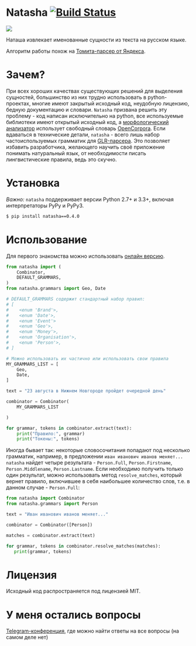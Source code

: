 # Natasha [![Build Status](https://travis-ci.org/bureaucratic-labs/natasha.svg?branch=master)](https://travis-ci.org/bureaucratic-labs/natasha)

![](http://i.imgur.com/jQtaSTV.png)

Наташа извлекает именованные сущности из текста на русском языке.

Алгоритм работы похож на [Томита-парсер от Яндекса](https://tech.yandex.ru/tomita/).

# Зачем?

При всех хороших качествах существующих решений для выделения сущностей, большинство из них трудно использовать в python-проектах, многие имеют закрытый исходный код, неудобную лицензию, бедную документацию и словари.
`Natasha` призвана решить эту проблему - код написан исключительно на python, все используемые библиотеки имеют открытый исходный код, а [морфологический анализатор](https://github.com/kmike/pymorphy2) использует свободный словарь [OpenCorpora](http://opencorpora.org/).
Если вдаваться в технические детали, `natasha` - всего лишь набор частоиспользуемых грамматик для [GLR-парсера](https://github.com/bureaucratic-labs/yargy). Это позволяет избавить разработчика, желающего научить своё приложение понимать натуральный язык, от необходимости писать лингвистические правила, ведь это скучно.

# Установка

*Важно:* `natasha` поддерживает версии Python 2.7+ и 3.3+, включая интерпретаторы PyPy и PyPy3.

```bash
$ pip install natasha==0.4.0
```

# Использование

Для первого знакомства можно использовать [онлайн версию](https://bureaucratic-labs.github.io/natasha/).

```python
from natasha import (
    Combinator,
    DEFAULT_GRAMMARS,
)
from natasha.grammars import Geo, Date

# DEFAULT_GRAMMARS содержит стандартный набор правил:
# [
#    <enum 'Brand'>,
#    <enum 'Date'>,
#    <enum 'Event'>
#    <enum 'Geo'>,
#    <enum 'Money'>,
#    <enum 'Organisation'>,
#    <enum 'Person'>,
# ]

# Можно использовать их частично или использовать свои правила
MY_GRAMMARS_LIST = [
    Geo,
    Date,
]

text = "23 августа в Нижнем Новгороде пройдет очередной день"

combinator = Combinator(
    MY_GRAMMARS_LIST

)

for grammar, tokens in combinator.extract(text):
    print("Правило:", grammar)
    print("Токены:", tokens)
```

Иногда бывает так: некоторые словосочитания попадают под несколько грамматик, например, в предложении `иван иванович иванов меняет...` `natasha` найдет четыре результата - `Person.Full`, `Person.Firstname`, `Person.Middlename`, `Person.Lastname`.
Если необходимо получить только один результат, можно использовать метод `resolve_matches`, который вернет правило, включившее в себя наибольшее количество слов, т.е. в данном случае - `Person.Full`:

```python
from natasha import Combinator
from natasha.grammars import Person

text = "Иван иванович иванов меняет..."

combinator = Combinator([Person])

matches = combinator.extract(text)

for grammar, tokens in combinator.resolve_matches(matches):
   print(grammar, tokens)

```

# Лицензия

Исходный код распространяется под лицензией MIT.

# У меня остались вопросы
[Telegram-конференция](https://telegram.me/natural_language_processing), где можно найти ответы на все вопросы (на самом деле нет)

